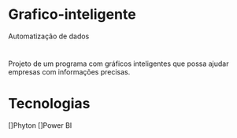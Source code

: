 # Grafico-inteligente
Automatização de dados
#
Projeto de um programa com gráficos inteligentes que possa ajudar empresas com informações precisas.
# Tecnologias
[]Phyton 
[]Power BI
